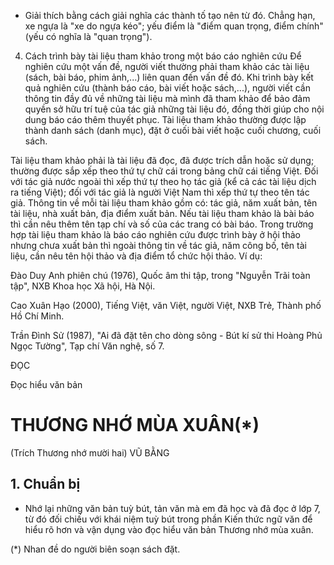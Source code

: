 - Giải thích bằng cách giải nghĩa các thành tố tạo nên từ đó. Chẳng hạn, xe ngựa là "xe do ngựa kéo"; yếu điểm là "điểm quan trọng, điểm chính" (yếu có nghĩa là "quan trọng").

4. Cách trình bày tài liệu tham khảo trong một báo cáo nghiên cứu
Để nghiên cứu một vấn đề, người viết thường phải tham khảo các tài liệu (sách, bài báo, phim ảnh,...) liên quan đến vấn đề đó. Khi trình bày kết quả nghiên cứu (thành báo cáo, bài viết hoặc sách,...), người viết cần thông tin đầy đủ về những tài liệu mà mình đã tham khảo để bảo đảm quyền sở hữu trí tuệ của tác giả những tài liệu đó, đồng thời giúp cho nội dung báo cáo thêm thuyết phục. Tài liệu tham khảo thường được lập thành danh sách (danh mục), đặt ở cuối bài viết hoặc cuối chương, cuối sách.

Tài liệu tham khảo phải là tài liệu đã đọc, đã được trích dẫn hoặc sử dụng; thường được sắp xếp theo thứ tự chữ cái trong bảng chữ cái tiếng Việt. Đối với tác giả nước ngoài thì xếp thứ tự theo họ tác giả (kể cả các tài liệu dịch ra tiếng Việt); đối với tác giả là người Việt Nam thì xếp thứ tự theo tên tác giả. Thông tin về mỗi tài liệu tham khảo gồm có: tác giả, năm xuất bản, tên tài liệu, nhà xuất bản, địa điểm xuất bản. Nếu tài liệu tham khảo là bài báo thì cần nêu thêm tên tạp chí và số của các trang có bài báo. Trong trường hợp tài liệu tham khảo là báo cáo nghiên cứu được trình bày ở hội thảo nhưng chưa xuất bản thì ngoài thông tin về tác giả, năm công bố, tên tài liệu, cần nêu tên hội thảo và địa điểm tổ chức hội thảo. Ví dụ:

Đào Duy Anh phiên chú (1976), Quốc âm thi tập, trong "Nguyễn Trãi toàn tập", NXB Khoa học Xã hội, Hà Nội.

Cao Xuân Hạo (2000), Tiếng Việt, văn Việt, người Việt, NXB Trẻ, Thành phố Hồ Chí Minh.

Trần Đình Sử (1987), "Ai đã đặt tên cho dòng sông - Bút kí sử thi Hoàng Phủ Ngọc Tường", Tạp chí Văn nghệ, số 7.

ĐỌC

Đọc hiểu văn bản

# THƯƠNG NHỚ MÙA XUÂN(*)
(Trích Thương nhớ mười hai)
VŨ BẰNG

## 1. Chuẩn bị

- Nhớ lại những văn bản tuỳ bút, tản văn mà em đã học và đã đọc ở lớp 7, từ đó đối chiếu với khái niệm tuỳ bút trong phần Kiến thức ngữ văn để hiểu rõ hơn và vận dụng vào đọc hiểu văn bản Thương nhớ mùa xuân.

(*) Nhan đề do người biên soạn sách đặt.